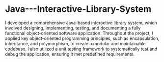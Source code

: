 # Java---Interactive-Library-System

I developed a comprehensive Java-based interactive library system, which involved designing, implementing, testing, and documenting a fully functional object-oriented software application. Throughout the project, I applied key object-oriented programming principles, such as encapsulation, inheritance, and polymorphism, to create a modular and maintainable codebase. I also utilized a unit testing framework to systematically test and debug the application, ensuring it met predefined requirements.
